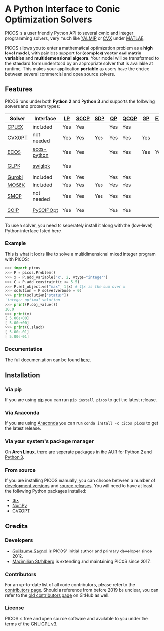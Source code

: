 A Python Interface to Conic Optimization Solvers
================================================

PICOS is a user friendly Python API to several conic and integer programming
solvers, very much like [YALMIP](http://users.isy.liu.se/johanl/yalmip/) or
[CVX](http://cvxr.com/cvx/) under [MATLAB](http://www.mathworks.com/).

PICOS allows you to enter a mathematical optimization problem as a **high level
model**, with painless support for **(complex) vector and matrix variables** and
**multidemensional algebra**. Your model will be transformed to the standard form
understood by an appropriate solver that is available at runtime. This makes
your application **portable** as users have the choice between several commercial
and open source solvers.

Features
--------

PICOS runs under both **Python 2** and **Python 3** and supports the following solvers
and problem types:

| Solver | Interface | [LP](https://en.wikipedia.org/wiki/Linear_programming) | [SOCP](https://en.wikipedia.org/wiki/Second-order_cone_programming) | [SDP](https://en.wikipedia.org/wiki/Semidefinite_programming) | [QP](https://en.wikipedia.org/wiki/Quadratic_programming) | [QCQP](https://en.wikipedia.org/wiki/Quadratically_constrained_quadratic_program) | [GP](https://en.wikipedia.org/wiki/Geometric_programming) | [EXP](https://docs.mosek.com/modeling-cookbook/expo.html) | [MIP](https://en.wikipedia.org/wiki/Integer_programming) | License | Note |
| --------------------------------------------------------- | ---------------------------------------------------------- | --- | --- | --- | --- | --- | --- | --- | --- | ------------- | --------------------------------------------------------- |
| [CPLEX](https://www.ibm.com/analytics/cplex-optimizer)    | included                                                   | Yes | Yes |     | Yes | Yes |     |     | Yes | Commercial    |                                                           |
| [CVXOPT](https://cvxopt.org/)                             | not needed                                                 | Yes | Yes | Yes | Yes | Yes | Yes |     |     | Open Source   |                                                           |
| [ECOS](https://www.embotech.com/ECOS)                     | [ecos-python](https://github.com/embotech/ecos-python)     | Yes | Yes |     | Yes | Yes | Yes | Yes | Yes | Open Source   | [in work](https://gitlab.com/picos-api/picos/tree/future) |
| [GLPK](https://www.gnu.org/software/glpk/)                | [swiglpk](https://github.com/biosustain/swiglpk)           | Yes |     |     |     |     |     |     | Yes | Open Source   | [in work](https://gitlab.com/picos-api/picos/tree/future) |
| [Gurobi](http://www.gurobi.com/products/gurobi-optimizer) | included                                                   | Yes | Yes |     | Yes | Yes |     |     | Yes | Commercial    |                                                           |
| [MOSEK](https://www.mosek.com/)                           | included                                                   | Yes | Yes | Yes | Yes | Yes |     |     | Yes | Commercial    |                                                           |
| [SMCP](http://smcp.readthedocs.io/en/latest/)             | not needed                                                 | Yes | Yes | Yes | Yes | Yes |     |     |     | Open Source   |                                                           |
| [SCIP](http://scip.zib.de/)                               | [PySCIPOpt](https://github.com/SCIP-Interfaces/PySCIPOpt/) | Yes | Yes |     | Yes | Yes |     |     | Yes | Noncommercial | [in work](https://gitlab.com/picos-api/picos/tree/future) |

To use a solver, you need to seperately install it along with the (low-level) Python interface listed here.

### Example

This is what it looks like to solve a multidimensional mixed integer program
with PICOS:

```python
>>> import picos
>>> P = picos.Problem()
>>> x = P.add_variable("x", 2, vtype="integer")
>>> C = P.add_constraint(x <= 5.5)
>>> P.set_objective("max", 1|x) # 1|x is the sum over x
>>> solution = P.solve(verbose = 0)
>>> print(solution["status"])
'integer optimal solution'
>>> print(P.obj_value())
10.0
>>> print(x)
[ 5.00e+00]
[ 5.00e+00]
>>> print(C.slack)
[ 5.00e-01]
[ 5.00e-01]
```

### Documentation

The full documentation can be found [here](https://picos-api.gitlab.io/picos/).

Installation
------------

### Via pip

If you are using [pip](https://pypi.org/project/pip/) you can run
``pip install picos`` to get the latest release.

### Via Anaconda

If you are using [Anaconda](https://anaconda.org/) you can run
``conda install -c picos picos`` to get the latest release.

### Via your system's package manager

On **Arch Linux**, there are seperate packages in the AUR for
[Python 2](https://aur.archlinux.org/packages/python2-picos/) and
[Python 3](https://aur.archlinux.org/packages/python-picos/).

### From source

If you are installing PICOS manually, you can choose between a number of
[development versions](https://gitlab.com/picos-api/picos/branches) and
[source releases](https://gitlab.com/picos-api/picos/tags).
You will need to have at least the following Python packages installed:

- [Six](https://pypi.org/project/six/)
- [NumPy](http://www.numpy.org/)
- [CVXOPT](https://cvxopt.org/)

Credits
-------

### Developers

- [Guillaume Sagnol](http://page.math.tu-berlin.de/~sagnol/) is PICOS' initial
  author and primary developer since 2012.
- [Maximilian Stahlberg](about:blank) is extending and maintaining PICOS since
  2017.

### Contributors

For an up-to-date list of all code contributors, please refer to the
[contributors page](https://gitlab.com/picos-api/picos/graphs/master).
Should a reference from before 2019 be unclear, you can refer to the
[old contributors page](https://github.com/gsagnol/picos/graphs/contributors)
on GitHub as well.

### License

PICOS is free and open source software and available to you under the terms of
the [GNU GPL v3](https://gitlab.com/picos-api/picos/blob/master/LICENSE.txt).
